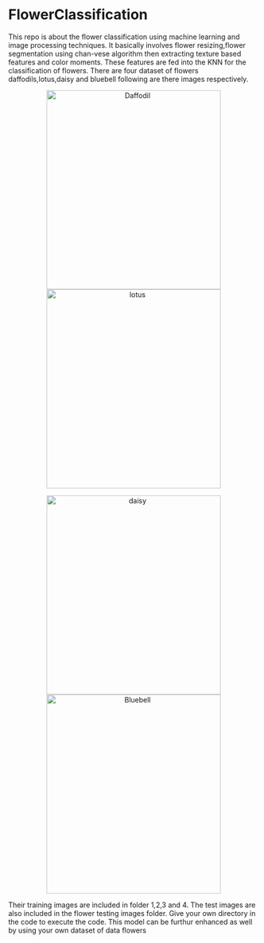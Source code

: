 # FlowerClassification
This repo is about the flower classification using machine learning and image processing techniques.
It basically involves flower resizing,flower segmentation using chan-vese algorithm then extracting texture based features and color moments.
These features are fed into the KNN for the classification of flowers.
There are four dataset of flowers daffodils,lotus,daisy and bluebell following are there images respectively.
<p align="center">
  <img src="https://github.com/M-Danyal-Asim/FlowerClassification/blob/master/flower_testing_images/Daffodil1.jpg" width="350" height="400" title="Daffodil">
  <img src="https://github.com/M-Danyal-Asim/FlowerClassification/blob/master/flower_testing_images/Lotus1.jpg" width="350" height="400" title="lotus">
</p>
<p align="center">
  <img src="https://github.com/M-Danyal-Asim/FlowerClassification/blob/master/flower_testing_images/Daisy1.jpg" width="350" height="400" title="daisy">
  <img src="https://github.com/M-Danyal-Asim/FlowerClassification/blob/master/flower_testing_images/Bluebell1.jpg" width="350" height="400" title="Bluebell">
</p>
Their  training images are included in folder 1,2,3 and 4.
The test images are also included in the flower testing images folder.
Give your own directory in the code to execute the code.
This model can be furthur enhanced as well by using your own dataset of data flowers
